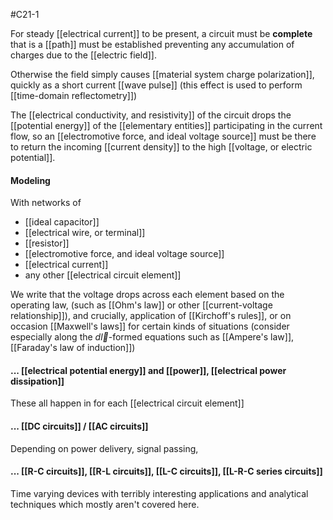 #C21-1 

For steady [[electrical current]] to be present, a circuit must be **complete** that is a [[path]] must be established preventing any accumulation of charges due to the [[electric field]].

Otherwise the field simply causes [[material system charge polarization]], quickly as a short current [[wave pulse]] (this effect is used to perform [[time-domain reflectometry]])

The [[electrical conductivity, and resistivity]] of the circuit drops the [[potential energy]] of the [[elementary entities]] participating in the current flow, so an [[electromotive force, and ideal voltage source]] must be there to return the incoming [[current density]] to the high [[voltage, or electric potential]].

#### Modeling
With networks of 
- [[ideal capacitor]]
- [[electrical wire, or terminal]]
- [[resistor]]
- [[electromotive force, and ideal voltage source]]
- [[electrical current]]
- any other [[electrical circuit element]]

We write that the voltage drops across each element based on the operating law, (such as [[Ohm's law]] or other [[current-voltage relationship]]), and crucially, application of [[Kirchoff's rules]], or on occasion [[Maxwell's laws]] for certain kinds of situations (consider especially along the $d\vec{l}$-formed equations such as [[Ampere's law]], [[Faraday's law of induction]]) 

#### ... [[electrical potential energy]] and [[power]], [[electrical power dissipation]]
These all happen in for each [[electrical circuit element]]

#### ... [[DC circuits]] / [[AC circuits]]
Depending on power delivery, signal passing,

#### ... [[R-C circuits]], [[R-L circuits]], [[L-C circuits]], [[L-R-C series circuits]]
Time varying devices with terribly interesting applications and analytical techniques which mostly aren't covered here.

